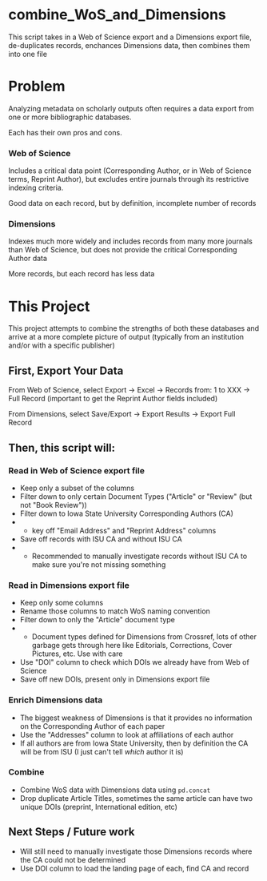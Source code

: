 # combine_WoS_and_Dimensions
This script takes in a Web of Science export and a Dimensions export file, de-duplicates records, enchances Dimensions data, then combines them into one file

# Problem
Analyzing metadata on scholarly outputs often requires a data export from one or more bibliographic databases. 

Each has their own pros and cons.

### Web of Science
Includes a critical data point (Corresponding Author, or in Web of Science terms, Reprint Author), but excludes entire journals through its restrictive indexing criteria.

Good data on each record, but by definition, incomplete number of records

### Dimensions
Indexes much more widely and includes records from many more journals than Web of Science, but does not provide the critical Corresponding Author data

More records, but each record has less data

# This Project

This project attempts to combine the strengths of both these databases and arrive at a more complete picture of output (typically from an institution and/or with a specific publisher)

## First, Export Your Data

From Web of Science, select Export -> Excel -> Records from: 1 to XXX -> Full Record (important to get the Reprint Author fields included)

From Dimensions, select Save/Export -> Export Results -> Export Full Record

## Then, this script will:
### Read in **Web of Science** export file
- Keep only a subset of the columns
- Filter down to only certain Document Types ("Article" or "Review" (but not "Book Review"))
- Filter down to Iowa State University Corresponding Authors (CA)
- - key off "Email Address" and "Reprint Address" columns
- Save off records with ISU CA and without ISU CA
- - Recommended to manually investigate records without ISU CA to make sure you're not missing something

### Read in **Dimensions** export file
- Keep only some columns
- Rename those columns to match WoS naming convention
- Filter down to only the "Article" document type
- - Document types defined for Dimensions from Crossref, lots of other garbage gets through here like Editorials, Corrections, Cover Pictures, etc. Use with care
- Use "DOI" column to check which DOIs we already have from Web of Science
- Save off new DOIs, present only in Dimensions export file

### Enrich Dimensions data
- The biggest weakness of Dimensions is that it provides no information on the Corresponding Author of each paper
- Use the "Addresses" column to look at affiliations of each author
- If all authors are from Iowa State University, then by definition the CA will be from ISU (I just can't tell *which* author it is)

### Combine
- Combine WoS data with Dimensions data using `pd.concat`
- Drop duplicate Article Titles, sometimes the same article can have two unique DOIs (preprint, International edition, etc)

## Next Steps / Future work
- Will still need to manually investigate those Dimensions records where the CA could not be determined
- Use DOI column to load the landing page of each, find CA and record
